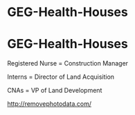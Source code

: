 # GEG-Health-Houses
# GEG-Health-Houses


Registered Nurse = Construction Manager

Interns = Director of Land Acquisition

CNAs  =  VP of Land Development 


http://removephotodata.com/



